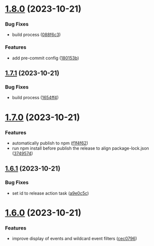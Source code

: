 # [1.8.0](https://github.com/okaufmann/lens-extension-fluxcd/compare/v1.7.1...v1.8.0) (2023-10-21)


### Bug Fixes

* build process ([088f6c3](https://github.com/okaufmann/lens-extension-fluxcd/commit/088f6c369948f9d4aa2fde7e8974aa6e14b36bcc))


### Features

* add pre-commit config ([180153b](https://github.com/okaufmann/lens-extension-fluxcd/commit/180153bf26afb9c893b198a19b443769cb343faf))



## [1.7.1](https://github.com/okaufmann/lens-extension-fluxcd/compare/v1.7.0...v1.7.1) (2023-10-21)


### Bug Fixes

* build process ([1654ff4](https://github.com/okaufmann/lens-extension-fluxcd/commit/1654ff49d751b4f4b6d166599da945651a588bb3))



# [1.7.0](https://github.com/okaufmann/lens-extension-fluxcd/compare/v1.6.1...v1.7.0) (2023-10-21)


### Features

* automatically publish to npm ([f1f4f62](https://github.com/okaufmann/lens-extension-fluxcd/commit/f1f4f6252372f525c8d792eefed480a1e40ff4ab))
* run npm install before publish the release to align package-lock.json ([3749574](https://github.com/okaufmann/lens-extension-fluxcd/commit/3749574be462dd7a64dbd7ba01ad604f6bfd8037))



## [1.6.1](https://github.com/okaufmann/lens-extension-fluxcd/compare/v1.6.0...v1.6.1) (2023-10-21)


### Bug Fixes

* set id to release action task ([a9e0c5c](https://github.com/okaufmann/lens-extension-fluxcd/commit/a9e0c5c72d109d8978223df64211512855f4f7cc))



# [1.6.0](https://github.com/okaufmann/lens-extension-fluxcd/compare/v1.5.1...v1.6.0) (2023-10-21)


### Features

* improve display of events and wildcard event filters ([cec0796](https://github.com/okaufmann/lens-extension-fluxcd/commit/cec0796d7dc8ad6c865dc17ff68ecaff1dc8d320))



